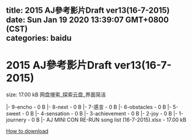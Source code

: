 
title: 2015 AJ參考影片Draft ver13(16-7-2015)
date: Sun Jan 19 2020 13:39:07 GMT+0800 (CST)    
categories: baidu
---

# 2015 AJ參考影片Draft ver13(16-7-2015)
size: 17.00 kB
 网盘搜索_探索云盘_界面简洁
 
|- 9-encho - 0 B
|- 8-next - 0 B
|- 7-感言 - 0 B
|- 6-obstacles - 0 B
|- 5-sweet - 0 B
|- 4-sensation - 0 B
|- 3-achievement - 0 B
|- 2-joy - 0 B
|- 1-journery - 0 B
|- AJ MINI CON RE-RUN song list (16-7-2015).xlsx - 17.00 kB

[How to download](https://bpcam.bemobtrk.com/go/2ceec3aa-1ca2-46d6-b9ff-aaa5c184517c?jno=1085)